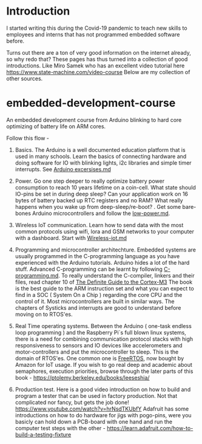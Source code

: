 # Introduction
I started writing this during the Covid-19 pandemic to teach new skills to employees and interns that has not programmed embedded software before.

Turns out there are a ton of very good information on the internet already, so why redo that? These pages has thus turned into a collection of good introductions. 
Like Miro Samek who has an excellent video tutorial here https://www.state-machine.com/video-course 
Below are my collection of other sources. 

# embedded-development-course
An embedded development course from Arduino blinking to hard core optimizing of battery life on ARM cores.

Follow this flow - 
1. Basics. The Arduino is a well documented education platform that is used in many schools. Learn the basics of connecting hardware and doing software for IO with blinking lights, i2c libraries and simple timer interrupts. See [Arduino excersises.md](Arduino-excersises.md)

2. Power. Go one step deeper to really optimize battery power consumption to reach 10 years lifetime on a coin-cell. What state should IO-pins be set in during deep sleep? Can your application work on 16 bytes of battery backed up RTC registers and no RAM? What really happens when you wake up from deep-sleep/re-boot?
. Get some bare-bones Arduino microcontrollers and follow the [low-power.md](low-power.md).

3. Wireless IoT communication. Learn how to send data with the most common protocols using wifi, lora and GSM networks to your computer with a dashboard. Start with [Wireless-iot.md](Wireless-iot.md) 

4. Programming and microcontroller architechture. 
Embedded systems are usually programmed in the C-programming language as you have experienced with the Arduino tutorials. Arduino hides a lot of the hard stuff.
Advanced C-programming can be learnt by following [C-programming.md](C-programming.md).
To really understand the C-compiler, linkers and their files, read chapter 10 of [The Definite Guide to the Cortex-M3]( https://www.eecs.umich.edu/courses/eecs373/labs/refs/M3%20Guide.pdf) The book is the best guide to the ARM instruction set and what you can expect to find in a SOC ( System On a Chip ) regarding the core CPU and the control of it. Most microcontrollers are built in similar ways. The chapters of Systicks and interrupts are good to understand before moving on to RTOS'es. 

5. Real Time operating systems. Between the Arduino ( one-task endless loop programming ) and the Raspberry Pi´s full blown linux systems, there is a need for combining communication protocol stacks with high responsiveness to sensors and IO devices like accelerometers and motor-controllers and put the microcontroller to sleep. This is the domain of RTOS'es. One common one is [FreeRTOS](https://aws.amazon.com/freertos/), now bought by Amazon for IoT usage.  If you wish to go real deep and academic about semaphores, execution priorities, browse through the later parts of this book - https://ptolemy.berkeley.edu/books/leeseshia/

6. Production test.
Here is a good video introduction on how to build and program a tester that can be used in factory production. Not that complicated nor fancy, but gets the job done! https://www.youtube.com/watch?v=hrNsdTKUbfY Adafruit has some introductions on how to do hardware for jigs with pogo-pins, were you basicly can hold down a PCB-board with one hand and run the computer test steps with the other - https://learn.adafruit.com/how-to-build-a-testing-fixture

